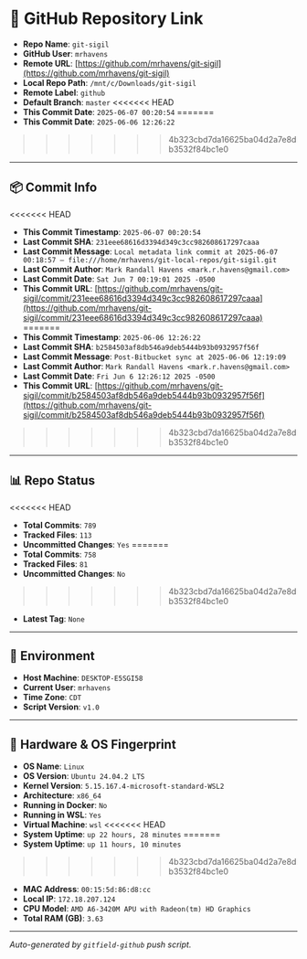 # 🔗 GitHub Repository Link

- **Repo Name**: `git-sigil`
- **GitHub User**: `mrhavens`
- **Remote URL**: [https://github.com/mrhavens/git-sigil](https://github.com/mrhavens/git-sigil)
- **Local Repo Path**: `/mnt/c/Downloads/git-sigil`
- **Remote Label**: `github`
- **Default Branch**: `master`
<<<<<<< HEAD
- **This Commit Date**: `2025-06-07 00:20:54`
=======
- **This Commit Date**: `2025-06-06 12:26:22`
>>>>>>> 4b323cbd7da16625ba04d2a7e8db3532f84bc1e0

---

## 📦 Commit Info

<<<<<<< HEAD
- **This Commit Timestamp**: `2025-06-07 00:20:54`
- **Last Commit SHA**: `231eee68616d3394d349c3cc982608617297caaa`
- **Last Commit Message**: `Local metadata link commit at 2025-06-07 00:18:57 — file:///home/mrhavens/git-local-repos/git-sigil.git`
- **Last Commit Author**: `Mark Randall Havens <mark.r.havens@gmail.com>`
- **Last Commit Date**: `Sat Jun 7 00:19:01 2025 -0500`
- **This Commit URL**: [https://github.com/mrhavens/git-sigil/commit/231eee68616d3394d349c3cc982608617297caaa](https://github.com/mrhavens/git-sigil/commit/231eee68616d3394d349c3cc982608617297caaa)
=======
- **This Commit Timestamp**: `2025-06-06 12:26:22`
- **Last Commit SHA**: `b2584503af8db546a9deb5444b93b0932957f56f`
- **Last Commit Message**: `Post-Bitbucket sync at 2025-06-06 12:19:09`
- **Last Commit Author**: `Mark Randall Havens <mark.r.havens@gmail.com>`
- **Last Commit Date**: `Fri Jun 6 12:26:12 2025 -0500`
- **This Commit URL**: [https://github.com/mrhavens/git-sigil/commit/b2584503af8db546a9deb5444b93b0932957f56f](https://github.com/mrhavens/git-sigil/commit/b2584503af8db546a9deb5444b93b0932957f56f)
>>>>>>> 4b323cbd7da16625ba04d2a7e8db3532f84bc1e0

---

## 📊 Repo Status

<<<<<<< HEAD
- **Total Commits**: `789`
- **Tracked Files**: `113`
- **Uncommitted Changes**: `Yes`
=======
- **Total Commits**: `758`
- **Tracked Files**: `81`
- **Uncommitted Changes**: `No`
>>>>>>> 4b323cbd7da16625ba04d2a7e8db3532f84bc1e0
- **Latest Tag**: `None`

---

## 🧭 Environment

- **Host Machine**: `DESKTOP-E5SGI58`
- **Current User**: `mrhavens`
- **Time Zone**: `CDT`
- **Script Version**: `v1.0`

---

## 🧬 Hardware & OS Fingerprint

- **OS Name**: `Linux`
- **OS Version**: `Ubuntu 24.04.2 LTS`
- **Kernel Version**: `5.15.167.4-microsoft-standard-WSL2`
- **Architecture**: `x86_64`
- **Running in Docker**: `No`
- **Running in WSL**: `Yes`
- **Virtual Machine**: `wsl`
<<<<<<< HEAD
- **System Uptime**: `up 22 hours, 28 minutes`
=======
- **System Uptime**: `up 11 hours, 10 minutes`
>>>>>>> 4b323cbd7da16625ba04d2a7e8db3532f84bc1e0
- **MAC Address**: `00:15:5d:86:d8:cc`
- **Local IP**: `172.18.207.124`
- **CPU Model**: `AMD A6-3420M APU with Radeon(tm) HD Graphics`
- **Total RAM (GB)**: `3.63`

---

_Auto-generated by `gitfield-github` push script._
